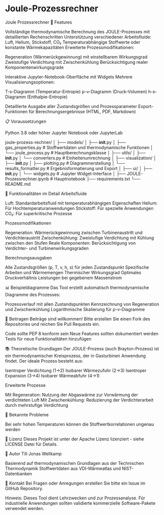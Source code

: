 # Joule-Prozessrechner
Joule Prozessrechner
🌟 Features

Vollständige thermodynamische Berechnung des JOULE-Prozesses mit detaillierten Rechenschritten
Unterstützung verschiedener Arbeitsfluide: Luft, Helium, Stickstoff, CO₂
Temperaturabhängige Stoffwerte oder konstante Wärmekapazitäten
Erweiterte Prozessmodifikationen:

Regeneration (Wärmerückgewinnung) mit einstellbarem Wirkungsgrad
Zweistufige Verdichtung mit Zwischenkühlung
Berücksichtigung realer Komponentenwirkungsgrade


Interaktive Jupyter-Notebook-Oberfläche mit Widgets
Mehrere Visualisierungsoptionen:

T-s-Diagramm (Temperatur-Entropie)
p-v-Diagramm (Druck-Volumen)
h-s-Diagramm (Enthalpie-Entropie)


Detaillierte Ausgabe aller Zustandsgrößen und Prozessparameter
Export-Funktionen für Berechnungsergebnisse (HTML, PDF, Markdown)

📋 Voraussetzungen

Python 3.8 oder höher
Jupyter Notebook oder JupyterLab

joule-prozess-rechner/
│
├── models/
│   ├── __init__.py
│   ├── gas_properties.py      # Stoffwertdaten und thermodynamische Funktionen
│   └── joule_process.py       # Hauptberechnungsklasse
│
├── utils/
│   ├── __init__.py
│   └── converters.py          # Einheitenumrechnung
│
├── visualization/
│   ├── __init__.py
│   ├── plotting.py            # Diagrammerstellung
│   └── results_formatter.py   # Ergebnisformatierung und Export
│
├── ui/
│   ├── __init__.py
│   └── widgets.py             # Jupyter Widget-Interface
│
├── JOULE-Prozessrechner.ipynb # Hauptnotebook
├── requirements.txt
└── README.md

🎯 Funktionalitäten im Detail
Arbeitsfluide

Luft: Standardarbeitsfluid mit temperaturabhängigen Eigenschaften
Helium: Für Hochtemperaturanwendungen
Stickstoff: Für spezielle Anwendungen
CO₂: Für superkritische Prozesse

Prozessmodifikationen

Regeneration: Wärmerückgewinnung zwischen Turbinenaustritt und Verdichteraustritt
Zwischenkühlung: Zweistufige Verdichtung mit Kühlung zwischen den Stufen
Reale Komponenten: Berücksichtigung von Verdichter- und Turbinenwirkungsgraden

Berechnungsausgaben

Alle Zustandsgrößen (p, T, v, h, s) für jeden Zustandspunkt
Spezifische Arbeiten und Wärmemengen
Thermischer Wirkungsgrad
Optimales Druckverhältnis
Leistungen bei gegebenem Massenstrom

📊 Beispieldiagramme
Das Tool erstellt automatisch thermodynamische Diagramme des Prozesses:

Prozessverlauf mit allen Zustandspunkten
Kennzeichnung von Regeneration und Zwischenkühlung
Logarithmische Skalierung für p-v-Diagramme

🤝 Beitragen
Beiträge sind willkommen! Bitte erstellen Sie einen Fork des Repositories und reichen Sie Pull Requests ein.


Code sollte PEP 8 konform sein
Neue Features sollten dokumentiert werden
Tests für neue Funktionalitäten hinzufügen

📚 Theoretische Grundlagen
Der JOULE-Prozess (auch Brayton-Prozess) ist ein thermodynamischer Kreisprozess, der in Gasturbinen Anwendung findet. Der ideale Prozess besteht aus:

Isentroper Verdichtung (1→2)
Isobarer Wärmezufuhr (2→3)
Isentroper Expansion (3→4)
Isobarer Wärmeabfuhr (4→1)

Erweiterte Prozesse

Mit Regeneration: Nutzung der Abgaswärme zur Vorwärmung der verdichteten Luft
Mit Zwischenkühlung: Reduzierung der Verdichterarbeit durch mehrstufige Verdichtung

🐛 Bekannte Probleme

Bei sehr hohen Temperaturen können die Stoffwertkorrelationen ungenau werden

📝 Lizenz
Dieses Projekt ist unter der Apache Lizenz lizenziert - siehe LICENSE Datei für Details.

👥 Autor
Till Jonas Wellkamp

Basierend auf thermodynamischen Grundlagen aus der Technischen Thermodynamik
Stoffwertdaten aus VDI-Wärmeatlas und NIST-Datenbanken

📧 Kontakt
Bei Fragen oder Anregungen erstellen Sie bitte ein Issue im GitHub Repository.

Hinweis: Dieses Tool dient Lehrzwecken und zur Prozessanalyse. Für industrielle Anwendungen sollten validierte kommerzielle Software-Pakete verwendet werden.
